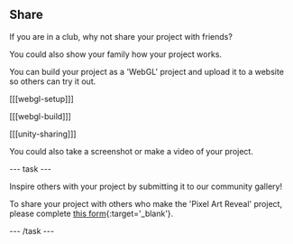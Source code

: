 ## Share

If you are in a club, why not share your project with friends?

You could also show your family how your project works.

You can build your project as a 'WebGL' project and upload it to a website so others can try it out. 

[[[webgl-setup]]]

[[[webgl-build]]]

[[[unity-sharing]]]

You could also take a screenshot or make a video of your project. 

--- task ---

Inspire others with your project by submitting it to our community gallery! 

To share your project with others who make the 'Pixel Art Reveal' project, please complete [this form](https://form.raspberrypi.org/f/community-project-submissions){:target='_blank'}.

--- /task ---
